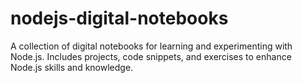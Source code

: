 # nodejs-digital-notebooks
A collection of digital notebooks for learning and experimenting with Node.js. Includes projects, code snippets, and exercises to enhance Node.js skills and knowledge.
